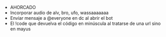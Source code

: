 - AHORCADO
- Incorporar audio de alv, bro, ufo, wassaaaaaaa
- Enviar mensaje a @everyone en dc al abrir el bot
- El !code que devuelva el código en minúscula al tratarse de una url sino en mayus
